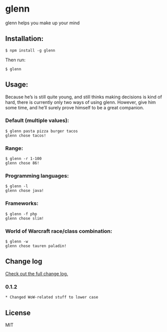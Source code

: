 # glenn

glenn helps you make up your mind

## Installation:
    $ npm install -g glenn

Then run:

    $ glenn

## Usage:

Because he’s is still quite young, and still thinks making decisions is kind of hard, there is currently only two ways of using glenn. However, give him some time, and he’ll surely prove himself to be a great companion.

### Default (multiple values):

    $ glenn pasta pizza burger tacos
    glenn chose tacos!

### Range:

    $ glenn -r 1-100
    glenn chose 86!

### Programming languages:

    $ glenn -l
    glenn chose java!

### Frameworks:

    $ glenn -f php
    glenn chose slim!

### World of Warcraft race/class combination:

    $ glenn -w
    glenn chose tauren paladin!

## Change log

[Check out the full change log.](https://github.com/andreasindal/glenn/blob/master/changelog.md)

### 0.1.2

    * Changed WoW-related stuff to lower case



## License

MIT